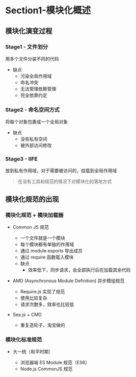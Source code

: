 # Section1-模块化概述

## 模块化演变过程

### Stage1 - 文件划分

用多个文件分装不同的代码

- 缺点
  - 污染全局作用域
  - 命名冲突
  - 无法管理依赖管理
  - 完全依靠约定

### Stage2 - 命名空间方式

将每个对象包裹成一个全局对象

- 缺点
  - 没有私有空间
  - 被外部访问修改

### Stage3 - IIFE

放到私有作用域，对于需要被访问的，挂载到全局作用域

> 在没有工具和规范的情况下对模块化的落地方式

## 模块化规范的出现

### 模块化规范 + 模块加载器

- Common JS 规范

  - 一个文件就是一个模块
  - 每个模块都有单独的作用域
  - 通过 module.exports 导出成员
  - 通过 require 函数载入模块
  - 缺点
    - 效率低下，同步请求，会全部执行后在加载其余代码

- AMD (Asynchronous Module Definition) 异步模组规范

  - Require.js 实现了规范
  - 使用比较复杂
  - 请求次数多，效率也比较低

- Sea.js + CMD
  - 重复造轮子，淘宝做的

### 模块化标准规范

- 大一统（和平时期）

  - 浏览器端 ES Module 规范（ES6）
  - Node.js CommonJS 规范
